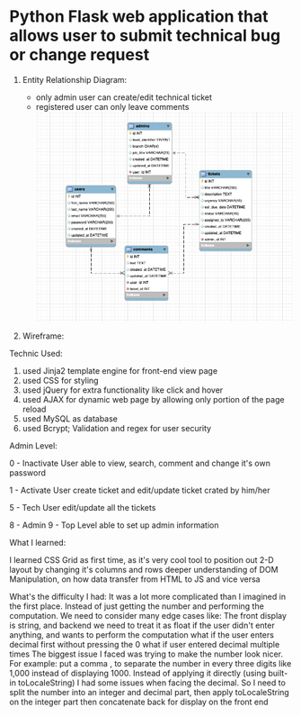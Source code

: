 # Python Flask web application that allows user to submit technical bug or change request

1. Entity Relationship Diagram:
    * only admin user can create/edit technical ticket
    * registered user can only leave comments
![ERD](/flask_app/static/images/ERD.png)

2. Wireframe:


Technic Used:
1. used Jinja2 template engine for front-end view page
2. used CSS for styling
3. used jQuery for extra functionality like click and hover
4. used AJAX for dynamic web page by allowing only portion of the page reload
5. used MySQL as database
6. used Bcrypt; Validation and regex for user security


Admin Level:

0 - Inactivate User
able to view, search, comment and change it's own password

1 - Activate User
create ticket and edit/update ticket crated by him/her

5 - Tech User
edit/update all the tickets

8 - Admin
9 - Top Level
able to set up admin information



What I learned:

I learned CSS Grid as first time, as it's very cool tool to position out 2-D layout by changing it's columns and rows
deeper understanding of DOM Manipulation, on how data transfer from HTML to JS and vice versa




What's the difficulty I had:
It was a lot more complicated than I imagined in the first place. Instead of just getting the number and performing the computation. We need to consider many edge cases like:
The front display is string, and backend we need to treat it as float
if the user didn't enter anything, and wants to perform the computation
what if the user enters decimal first without pressing the 0
what if user entered decimal multiple times
The biggest issue I faced was trying to make the number look nicer. For example: put a comma , to separate the number in every three digits like 1,000 instead of displaying 1000. Instead of applying it directly (using built-in toLocaleString) I had some issues when facing the decimal. So I need to split the number into an integer and decimal part, then apply toLocaleString on the integer part then concatenate back for display on the front end
